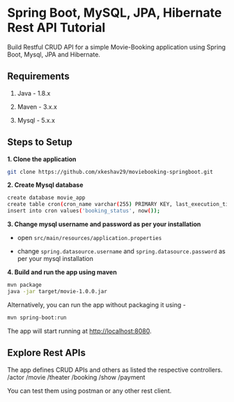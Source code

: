 # Spring Boot, MySQL, JPA, Hibernate Rest API Tutorial

Build Restful CRUD API for a simple Movie-Booking application using Spring Boot, Mysql, JPA and Hibernate.

## Requirements

1. Java - 1.8.x

2. Maven - 3.x.x

3. Mysql - 5.x.x

## Steps to Setup

**1. Clone the application**

```bash
git clone https://github.com/xkeshav29/moviebooking-springboot.git
```

**2. Create Mysql database**
```bash
create database movie_app
create table cron(cron_name varchar(255) PRIMARY KEY, last_execution_time datetime);
insert into cron values('booking_status', now());
```

**3. Change mysql username and password as per your installation**

+ open `src/main/resources/application.properties`

+ change `spring.datasource.username` and `spring.datasource.password` as per your mysql installation

**4. Build and run the app using maven**

```bash
mvn package
java -jar target/movie-1.0.0.jar
```

Alternatively, you can run the app without packaging it using -

```bash
mvn spring-boot:run
```

The app will start running at <http://localhost:8080>.

## Explore Rest APIs

The app defines CRUD APIs and others as listed the respective controllers.
    /actor
    /movie
    /theater
    /booking
    /show
    /payment

You can test them using postman or any other rest client.

